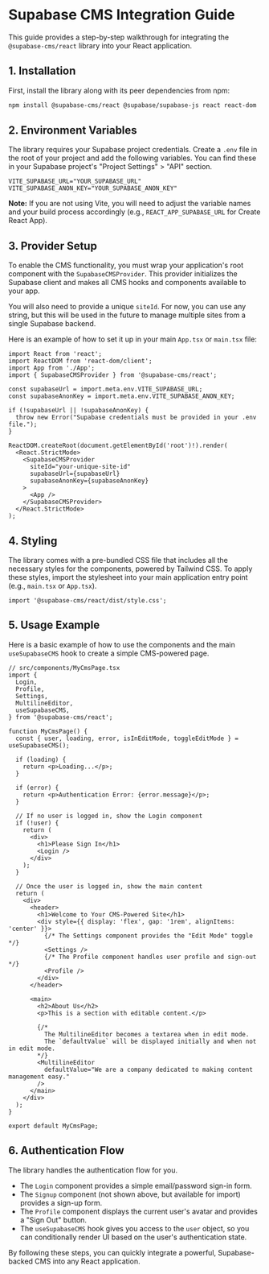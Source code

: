 # Supabase CMS Integration Guide

This guide provides a step-by-step walkthrough for integrating the `@supabase-cms/react` library into your React application.

## 1. Installation

First, install the library along with its peer dependencies from npm:

```bash
npm install @supabase-cms/react @supabase/supabase-js react react-dom
```

## 2. Environment Variables

The library requires your Supabase project credentials. Create a `.env` file in the root of your project and add the following variables. You can find these in your Supabase project's "Project Settings" > "API" section.

```
VITE_SUPABASE_URL="YOUR_SUPABASE_URL"
VITE_SUPABASE_ANON_KEY="YOUR_SUPABASE_ANON_KEY"
```

**Note:** If you are not using Vite, you will need to adjust the variable names and your build process accordingly (e.g., `REACT_APP_SUPABASE_URL` for Create React App).

## 3. Provider Setup

To enable the CMS functionality, you must wrap your application's root component with the `SupabaseCMSProvider`. This provider initializes the Supabase client and makes all CMS hooks and components available to your app.

You will also need to provide a unique `siteId`. For now, you can use any string, but this will be used in the future to manage multiple sites from a single Supabase backend.

Here is an example of how to set it up in your main `App.tsx` or `main.tsx` file:

```tsx
import React from 'react';
import ReactDOM from 'react-dom/client';
import App from './App';
import { SupabaseCMSProvider } from '@supabase-cms/react';

const supabaseUrl = import.meta.env.VITE_SUPABASE_URL;
const supabaseAnonKey = import.meta.env.VITE_SUPABASE_ANON_KEY;

if (!supabaseUrl || !supabaseAnonKey) {
  throw new Error("Supabase credentials must be provided in your .env file.");
}

ReactDOM.createRoot(document.getElementById('root')!).render(
  <React.StrictMode>
    <SupabaseCMSProvider
      siteId="your-unique-site-id"
      supabaseUrl={supabaseUrl}
      supabaseAnonKey={supabaseAnonKey}
    >
      <App />
    </SupabaseCMSProvider>
  </React.StrictMode>
);
```

## 4. Styling

The library comes with a pre-bundled CSS file that includes all the necessary styles for the components, powered by Tailwind CSS. To apply these styles, import the stylesheet into your main application entry point (e.g., `main.tsx` or `App.tsx`).

```tsx
import '@supabase-cms/react/dist/style.css';
```

## 5. Usage Example

Here is a basic example of how to use the components and the main `useSupabaseCMS` hook to create a simple CMS-powered page.

```tsx
// src/components/MyCmsPage.tsx
import {
  Login,
  Profile,
  Settings,
  MultilineEditor,
  useSupabaseCMS,
} from '@supabase-cms/react';

function MyCmsPage() {
  const { user, loading, error, isInEditMode, toggleEditMode } = useSupabaseCMS();

  if (loading) {
    return <p>Loading...</p>;
  }

  if (error) {
    return <p>Authentication Error: {error.message}</p>;
  }

  // If no user is logged in, show the Login component
  if (!user) {
    return (
      <div>
        <h1>Please Sign In</h1>
        <Login />
      </div>
    );
  }

  // Once the user is logged in, show the main content
  return (
    <div>
      <header>
        <h1>Welcome to Your CMS-Powered Site</h1>
        <div style={{ display: 'flex', gap: '1rem', alignItems: 'center' }}>
          {/* The Settings component provides the "Edit Mode" toggle */}
          <Settings />
          {/* The Profile component handles user profile and sign-out */}
          <Profile />
        </div>
      </header>

      <main>
        <h2>About Us</h2>
        <p>This is a section with editable content.</p>
        
        {/* 
          The MultilineEditor becomes a textarea when in edit mode.
          The `defaultValue` will be displayed initially and when not in edit mode.
        */}
        <MultilineEditor
          defaultValue="We are a company dedicated to making content management easy."
        />
      </main>
    </div>
  );
}

export default MyCmsPage;
```

## 6. Authentication Flow

The library handles the authentication flow for you.
- The `Login` component provides a simple email/password sign-in form.
- The `Signup` component (not shown above, but available for import) provides a sign-up form.
- The `Profile` component displays the current user's avatar and provides a "Sign Out" button.
- The `useSupabaseCMS` hook gives you access to the `user` object, so you can conditionally render UI based on the user's authentication state.

By following these steps, you can quickly integrate a powerful, Supabase-backed CMS into any React application.
